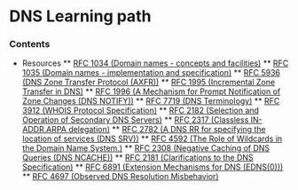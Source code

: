 # DNS Learning path

### Contents

* Resources
** [RFC 1034 (Domain names - concepts and facilities)](RFC/rfc1034)
** [RFC 1035 (Domain names - implementation and specification)](RFC/rfc1035)
** [RFC 5936 (DNS Zone Transfer Protocol (AXFR))](RFC/rfc5936)
** [RFC 1995 (Incremental Zone Transfer in DNS)](RFC/rfc1995)
** [RFC 1996 (A Mechanism for Prompt Notification of Zone Changes (DNS NOTIFY))](RFC/rfc1996)
** [RFC 7719 (DNS Terminology)](RFC/rfc7719)
** [RFC 3912 (WHOIS Protocol Specification)](RFC/rfc3912)
** [RFC 2182 (Selection and Operation of Secondary DNS Servers)](RFC/rfc2182)
** [RFC 2317 (Classless IN-ADDR.ARPA delegation)](RFC/rfc2317)
** [RFC 2782 (A DNS RR for specifying the location of services (DNS SRV))](RFC/rfc2782)
** [RFC 4592 (The Role of Wildcards in the Domain Name System.)](RFC/rfc4592)
** [RFC 2308 (Negative Caching of DNS Queries (DNS NCACHE))](RFC/rfc2308)
** [RFC 2181 (Clarifications to the DNS Specification)](RFC/rfc2181)
** [RFC 6891 (Extension Mechanisms for DNS (EDNS(0)))](RFC/rfc6891)
** [RFC 4697 (Observed DNS Resolution Misbehavior)](RFC/rfc4697)
